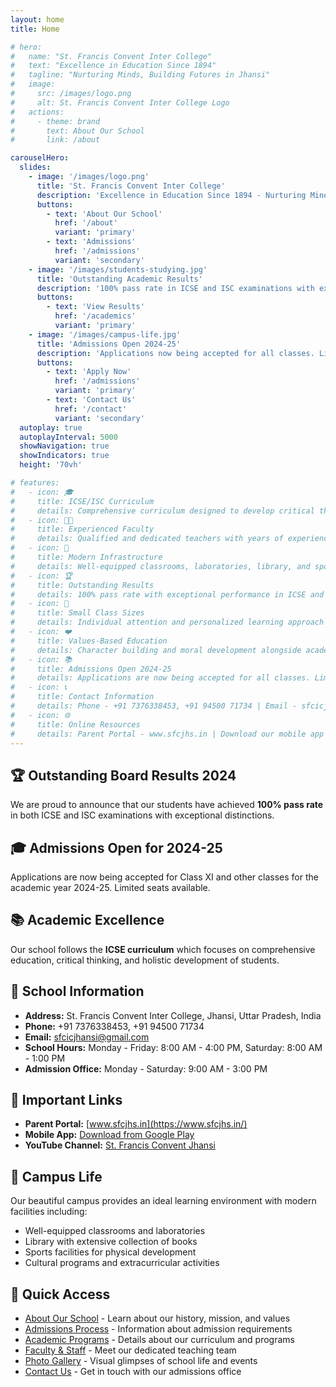 ```yaml
---
layout: home
title: Home

# hero:
#   name: "St. Francis Convent Inter College"
#   text: "Excellence in Education Since 1894"
#   tagline: "Nurturing Minds, Building Futures in Jhansi"
#   image:
#     src: /images/logo.png
#     alt: St. Francis Convent Inter College Logo
#   actions:
#     - theme: brand
#       text: About Our School
#       link: /about

carouselHero:
  slides:
    - image: '/images/logo.png'
      title: 'St. Francis Convent Inter College'
      description: 'Excellence in Education Since 1894 - Nurturing Minds, Building Futures in Jhansi'
      buttons:
        - text: 'About Our School'
          href: '/about'
          variant: 'primary'
        - text: 'Admissions'
          href: '/admissions'
          variant: 'secondary'
    - image: '/images/students-studying.jpg'
      title: 'Outstanding Academic Results'
      description: '100% pass rate in ICSE and ISC examinations with exceptional distinctions'
      buttons:
        - text: 'View Results'
          href: '/academics'
          variant: 'primary'
    - image: '/images/campus-life.jpg'
      title: 'Admissions Open 2024-25'
      description: 'Applications now being accepted for all classes. Limited seats available with merit-based selection.'
      buttons:
        - text: 'Apply Now'
          href: '/admissions'
          variant: 'primary'
        - text: 'Contact Us'
          href: '/contact'
          variant: 'secondary'
  autoplay: true
  autoplayInterval: 5000
  showNavigation: true
  showIndicators: true
  height: '70vh'

# features:
#   - icon: 🎓
#     title: ICSE/ISC Curriculum
#     details: Comprehensive curriculum designed to develop critical thinking and analytical skills for academic excellence.
#   - icon: 👨‍🏫
#     title: Experienced Faculty
#     details: Qualified and dedicated teachers with years of experience in nurturing young minds.
#   - icon: 🏢
#     title: Modern Infrastructure
#     details: Well-equipped classrooms, laboratories, library, and sports facilities for holistic development.
#   - icon: 🏆
#     title: Outstanding Results
#     details: 100% pass rate with exceptional performance in ICSE and ISC board examinations consistently.
#   - icon: 👥
#     title: Small Class Sizes
#     details: Individual attention and personalized learning approach for every student's success.
#   - icon: ❤️
#     title: Values-Based Education
#     details: Character building and moral development alongside academic excellence.
#   - icon: 📚
#     title: Admissions Open 2024-25
#     details: Applications are now being accepted for all classes. Limited seats available with merit-based selection.
#   - icon: 📞
#     title: Contact Information
#     details: Phone - +91 7376338453, +91 94500 71734 | Email - sfcicjhansi@gmail.com
#   - icon: 🌐
#     title: Online Resources
#     details: Parent Portal - www.sfcjhs.in | Download our mobile app from Google Play Store
---
```


<CarouselHero 
  :slides="$frontmatter.carouselHero.slides"
  :autoplay="$frontmatter.carouselHero.autoplay"
  :autoplayInterval="$frontmatter.carouselHero.autoplayInterval"
  :showNavigation="$frontmatter.carouselHero.showNavigation"
  :showIndicators="$frontmatter.carouselHero.showIndicators"
  :height="$frontmatter.carouselHero.height"
/>

## 🏆 Outstanding Board Results 2024
We are proud to announce that our students have achieved **100% pass rate** in both ICSE and ISC examinations with exceptional distinctions.

## 🎓 Admissions Open for 2024-25
Applications are now being accepted for Class XI and other classes for the academic year 2024-25. Limited seats available.

## 📚 Academic Excellence
Our school follows the **ICSE curriculum** which focuses on comprehensive education, critical thinking, and holistic development of students.

## 🏫 School Information
- **Address:** St. Francis Convent Inter College, Jhansi, Uttar Pradesh, India
- **Phone:** +91 7376338453, +91 94500 71734
- **Email:** sfcicjhansi@gmail.com
- **School Hours:** Monday - Friday: 8:00 AM - 4:00 PM, Saturday: 8:00 AM - 1:00 PM
- **Admission Office:** Monday - Saturday: 9:00 AM - 3:00 PM

## 🔗 Important Links
- **Parent Portal:** [www.sfcjhs.in](https://www.sfcjhs.in/)
- **Mobile App:** [Download from Google Play](https://play.google.com/store/search?q=st%20francis%20jhansi&c=apps)
- **YouTube Channel:** [St. Francis Convent Jhansi](https://youtube.com/@sfcicjhs?si=9OjvOCxwKZ-vN3pB)

## 📸 Campus Life
Our beautiful campus provides an ideal learning environment with modern facilities including:
- Well-equipped classrooms and laboratories
- Library with extensive collection of books
- Sports facilities for physical development
- Cultural programs and extracurricular activities

## 📝 Quick Access
- [About Our School](/about) - Learn about our history, mission, and values
- [Admissions Process](/admissions) - Information about admission requirements
- [Academic Programs](/academics) - Details about our curriculum and programs
- [Faculty & Staff](/staff) - Meet our dedicated teaching team
- [Photo Gallery](/gallery) - Visual glimpses of school life and events
- [Contact Us](/contact) - Get in touch with our admissions office

<CarouselHero 
  :slides="$frontmatter.carouselHero.slides"
  :autoplay="$frontmatter.carouselHero.autoplay"
  :autoplayInterval="$frontmatter.carouselHero.autoplayInterval"
  :showNavigation="$frontmatter.carouselHero.showNavigation"
  :showIndicators="$frontmatter.carouselHero.showIndicators"
  :height="$frontmatter.carouselHero.height"
/>



